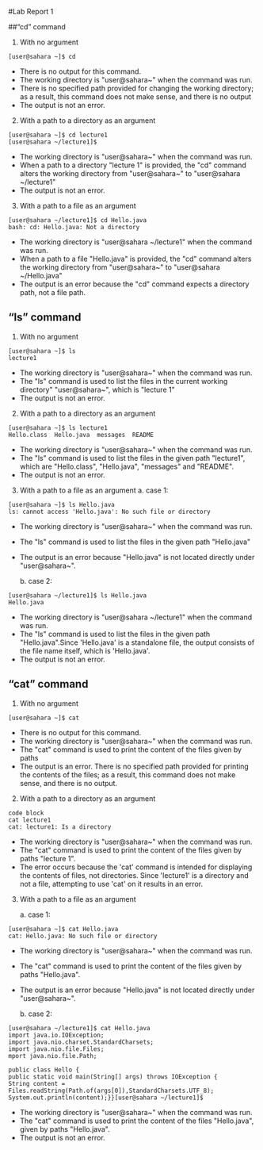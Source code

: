 #Lab Report 1

##“cd” command
   
1. With no argument

```
[user@sahara ~]$ cd
```
* There is no output for this command.
* The working directory is "user@sahara~" when the command was run. 
* There is no specified path provided for changing the working directory; as a result, this command does not make sense, and there is no output
* The output is not an error.

2. With a path to a directory as an argument
   
```
[user@sahara ~]$ cd lecture1
[user@sahara ~/lecture1]$ 
```

* The working directory is "user@sahara~" when the command was run.  
* When a path to a directory "lecture 1" is provided, the "cd" command alters the working directory from "user@sahara~" to "user@sahara ~/lecture1"
* The output is not an error.
      
3. With a path to a file as an argument
```
[user@sahara ~/lecture1]$ cd Hello.java
bash: cd: Hello.java: Not a directory
```

* The working directory is "user@sahara ~/lecture1" when the command was run.  
* When a path to a file "Hello.java" is provided, the "cd" command alters the working directory from "user@sahara~" to "user@sahara ~/Hello.java"
* The output is an error because the "cd" command expects a directory path, not a file path.

  
## “ls” command

1. With no argument
 
```
[user@sahara ~]$ ls
lecture1
```

* The working directory is "user@sahara~" when the command was run. 
* The "ls" command is used to list the files in the current working directory" "user@sahara~", which is "lecture 1"
* The output is not an error.

2.  With a path to a directory as an argument
  
```
[user@sahara ~]$ ls lecture1
Hello.class  Hello.java  messages  README
```
    
* The working directory is "user@sahara~" when the command was run. 
* The "ls" command is used to list the files in the given path "lecture1", which are "Hello.class", "Hello.java", "messages" and "README".
* The output is not an error.

    
3. With a path to a file as an argument
   a. case 1:
      
```
[user@sahara ~]$ ls Hello.java
ls: cannot access 'Hello.java': No such file or directory
```
* The working directory is "user@sahara~" when the command was run. 
* The "ls" command is used to list the files in the given path "Hello.java" 
* The output is an error because "Hello.java"  is not located directly under "user@sahara~".
      
   b. case 2:
```
[user@sahara ~/lecture1]$ ls Hello.java
Hello.java  
```
* The working directory is "user@sahara ~/lecture1" when the command was run. 
* The "ls" command is used to list the files in the given path "Hello.java".Since 'Hello.java' is a standalone file, the output consists of the file name itself, which is 'Hello.java'.
* The output is not an error.
  
## “cat” command

1. With no argument
```
[user@sahara ~]$ cat
```
* There is no output for this command.
* The working directory is "user@sahara~" when the command was run. 
* The "cat" command is used to print the content of the files given by paths
* The output is an error. There is no specified path provided for printing the contents of the files; as a result, this command does not make sense, and there is no output.
      
2. With a path to a directory as an argument
```
code block
cat lecture1
cat: lecture1: Is a directory
```      
  
* The working directory is "user@sahara~" when the command was run. 
* The "cat" command is used to print the content of the files given by paths "lecture 1".
* The error occurs because the 'cat' command is intended for displaying the contents of files, not directories. Since 'lecture1' is a directory and not a file, attempting to use 'cat' on it results in an error.

3. With a path to a file as an argument

   a. case 1:
```
[user@sahara ~]$ cat Hello.java
cat: Hello.java: No such file or directory
```
* The working directory is "user@sahara~" when the command was run. 
* The "cat" command is used to print the content of the files given by paths "Hello.java".
* The output is an error because "Hello.java" is not located directly under "user@sahara~". 
    
   b. case 2:

```
[user@sahara ~/lecture1]$ cat Hello.java
import java.io.IOException;
import java.nio.charset.StandardCharsets;
import java.nio.file.Files;
mport java.nio.file.Path;

public class Hello {
public static void main(String[] args) throws IOException {
String content = Files.readString(Path.of(args[0]),StandardCharsets.UTF_8);    
System.out.println(content);}}[user@sahara ~/lecture1]$ 
```

* The working directory is "user@sahara~" when the command was run. 
* The "cat" command is used to print the content of the files 
"Hello.java", given by paths "Hello.java".
* The output is not an error. 

